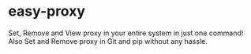 # easy-proxy
Set, Remove and View proxy in your entire system in just one command!
Also Set and Remove proxy in Git and pip without any hassle.

